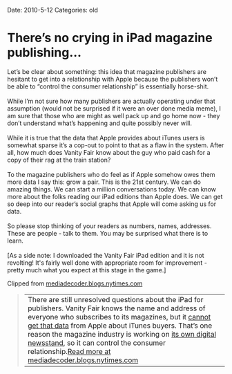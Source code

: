 Date: 2010-5-12
Categories: old

# There’s no crying in iPad magazine publishing…

<div class="Clog_Commentary_Wrap"><div class="Clog_Post_Text"><p>Let&#8217;s be clear about something: this idea that magazine publishers are hesitant to get into a relationship with Apple because the publishers won&#8217;t be able to &#8220;control the consumer relationship&#8221; is essentially horse-shit.  <br />
<br />
While I&#8217;m not sure how many publishers are actually operating under that assumption (would not be surprised if it were an over done media meme), I am sure that those who are might as well pack up and go home now - they don&#8217;t understand what&#8217;s happening and quite possibly never will.<br />
<br />
While it is true that the data that Apple provides about iTunes users is somewhat sparse it&#8217;s a cop-out to point to that as a flaw in the system. After all, how much does Vanity Fair know about the guy who paid cash for a copy of their rag at the train station? <br />
<br />
To the magazine publishers who do feel as if Apple somehow owes them more data I say this: grow a pair. This is the 21st century. We can do amazing things. We can start a million conversations today. We can know more about the folks reading our iPad editions than Apple does. We can get so deep into our reader&#8217;s social graphs that Apple will come asking us for data. <br />
<br />
So please stop thinking of your readers as numbers, names, addresses. These are people - talk to them. You may be surprised what there is to learn.<br />
<br />
[As a side note: I downloaded the Vanity Fair iPad edition and it is not revolting! It's fairly well done with appropriate room for improvement - pretty much what you expect at this stage in the game.]</p></div></div><div class="Clog_Content_Outer"><!-- BEGIN_CLOG_CONTENT ID: reload CLOGS.CLIPMARKS.COM --><div class="Clog_Top_Wrap"><div class="Clog_Source_First"><span>Clipped from <a rel="clipsource"  title="http://mediadecoder.blogs.nytimes.com/2010/05/11/a-peek-at-vanity-fairs-ipad-app/" href="http://mediadecoder.blogs.nytimes.com/2010/05/11/a-peek-at-vanity-fairs-ipad-app/">mediadecoder.blogs.nytimes.com</a></span></div></div><div class="Clog_Middle_Wrap"><blockquote class="Clog_Content_Item" cite="http://mediadecoder.blogs.nytimes.com/2010/05/11/a-peek-at-vanity-fairs-ipad-app/"><table cellpadding="0" cellspacing="0"><tr><td>There are still unresolved questions about the iPad for publishers. Vanity Fair knows the name and address of everyone who subscribes to its magazines, but it <a rel="nofollow" href="http://www.nytimes.com/2010/01/26/technology/26apple.html">cannot get that data</a> from Apple about iTunes buyers. That&#8217;s one reason the magazine industry is working on <a rel="nofollow" href="http://www.nytimes.com/2009/12/09/business/media/09newsstand.html?_r=1">its own digital newsstand</a>, so it can control the consumer relationship.<span class="Clog_Source_Button"><a rel="clipsource"  title="http://mediadecoder.blogs.nytimes.com/2010/05/11/a-peek-at-vanity-fairs-ipad-app/" href="http://mediadecoder.blogs.nytimes.com/2010/05/11/a-peek-at-vanity-fairs-ipad-app/">Read more at mediadecoder.blogs.nytimes.com</a></span></td></tr></table></blockquote></div><div class="Clog_Bottom_Wrap">&nbsp;</div></div>
